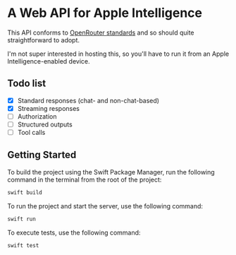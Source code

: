 # A Web API for Apple Intelligence

This API conforms to [OpenRouter standards](https://openrouter.ai/docs/quickstart) and so should quite straightforward to adopt. 

I'm not super interested in hosting this, so you'll have to run it from an Apple Intelligence-enabled device.

## Todo list
- [X] Standard responses (chat- and non-chat-based)
- [X] Streaming responses
- [ ] Authorization
- [ ] Structured outputs
- [ ] Tool calls

## Getting Started

To build the project using the Swift Package Manager, run the following command in the terminal from the root of the project:
```bash
swift build
```

To run the project and start the server, use the following command:
```bash
swift run
```

To execute tests, use the following command:
```bash
swift test
```

